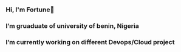 ### Hi, I'm Fortune👋
### I’m gruaduate of university of benin, Nigeria
### I’m currently working on different Devops/Cloud project

<!--
**igbinobaro/igbinobaro** is a ✨ _special_ ✨ repository because its `README.md` (this file) appears on your GitHub profile.





-->
